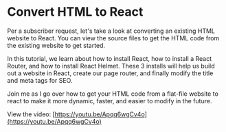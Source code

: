 # Convert HTML to React
Per a subscriber request, let's take a look at converting an existing HTML website to React. You can view the source files to get the HTML code from the existing website to get started.

In this tutorial, we learn about how to install React, how to install a React Router, and how to install React Helmet. These 3 installs will help us build out a website in React, create our page router, and finally modify the title and meta tags for SEO.

Join me as I go over how to get your HTML code from a flat-file website to react to make it more dynamic, faster, and easier to modify in the future.

View the video: [https://youtu.be/Apqq6wgCv4o](https://youtu.be/Apqq6wgCv4o)